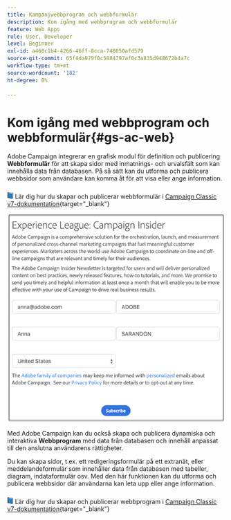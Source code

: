 ```yaml
---
title: Kampanjwebbprogram och webbformulär
description: Kom igång med webbprogram och webbformulär
feature: Web Apps
role: User, Developer
level: Beginner
exl-id: a460c1b4-4266-46ff-8cca-748050afd579
source-git-commit: 65f4da979f0c5884797af0c3a835d948672b4a7c
workflow-type: tm+mt
source-wordcount: '182'
ht-degree: 0%

---
```


# Kom igång med webbprogram och webbformulär{#gs-ac-web}

Adobe Campaign integrerar en grafisk modul för definition och publicering **Webbformulär** för att skapa sidor med inmatnings- och urvalsfält som kan innehålla data från databasen. På så sätt kan du utforma och publicera webbsidor som användare kan komma åt för att visa eller ange information.

![](../assets/do-not-localize/book.png) Lär dig hur du skapar och publicerar webbformulär i [Campaign Classic v7-dokumentation](https://experienceleague.adobe.com/docs/campaign-classic/using/designing-content/web-forms/about-web-forms.html#designing-content){target="_blank"}

![](assets/sample.png)

Med Adobe Campaign kan du också skapa och publicera dynamiska och interaktiva **Webbprogram** med data från databasen och innehåll anpassat till den anslutna användarens rättigheter.

Du kan skapa sidor, t.ex. ett redigeringsformulär på ett extranät, eller meddelandeformulär som innehåller data från databasen med tabeller, diagram, indataformulär osv. Med den här funktionen kan du utforma och publicera webbsidor där användarna kan leta upp eller ange information.

![](../assets/do-not-localize/book.png) Lär dig hur du skapar och publicerar webbprogram i [Campaign Classic v7-dokumentation](https://experienceleague.adobe.com/docs/campaign-classic/using/designing-content/web-applications/about-web-applications.html#designing-content){target="_blank"}

